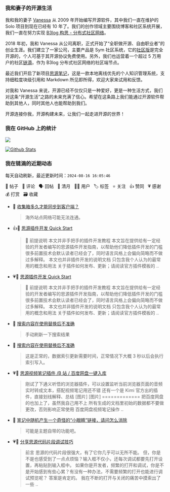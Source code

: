 ### 我和妻子的开源生活

我和我的妻子 [Vanessa](https://github.com/Vanessa219) 从 2009 年开始编写开源软件，其中我们一直在维护的 Solo 项目到现在已经有 10 年了。我们的创作领域主要围绕博客和社区系统开展，我们一直在努力实现 [B3log 构思 - 分布式社区网络](https://ld246.com/article/1546941897596)。

2018 年初，我和 Vanessa 从公司离职，正式开始了“全职做开源、自由职业者”的创业生涯。我们建立了一家公司，主要产品是 Sym 社区系统，它的[社区版](https://github.com/88250/symphony)是完全开源的，个人可基于其开源协议免费使用。另外，我们也运营着一个超过 5 万用户的社区[链滴](https://ld246.com)，作为 B3log 分布式社区网络的社区端节点。

最近我们开启了新项目[思源笔记](https://github.com/siyuan-note/siyuan)，这是一款本地离线优先的个人知识管理系统，支持细粒度块级引用和 Markdown 所见即所得，欢迎大家来试用和反馈。

对我和 Vanessa 来说，开源已经不仅仅只是一种爱好，更是一种生活方式，我们对这条“开源生活”之路的未来充满了信心。希望在这条路上我们能通过开源软件帮助到其他人，同时其他人也能帮助到我们。

开源连接你我，开源构建未来，让我们一起走进开源的世界！

### 我在 GitHub 上的统计

<a title="Hits" target="_blank" href="https://github.com/88250/88250"><img src="https://hits.b3log.org/88250/88250.svg"></a>

[![Github Stats](https://github-readme-stats.vercel.app/api?username=88250&theme=tokyonight&show_icons=true)](https://github.com/88250)

<!--events start -->

### 我在链滴的近期动态

每天自动刷新，最近更新时间：`2024-08-16 16:05:46`

📝 帖子 &nbsp; 💬 评论 &nbsp; 🗣 回帖 &nbsp; 🌙 清月 &nbsp; 👨‍💻 用户 &nbsp; 🏷️ 标签 &nbsp; ⭐️ 关注 &nbsp; 👍 赞同 &nbsp; 💗 感谢 &nbsp; 💰 打赏 &nbsp; 🗃 收藏

* 💬 [收集箱多久才能同步到客户端？](https://ld246.com/article/1721938605062/comment/1723770583932#comments)

  > 海外站点网络可能无法连通。
* 👍📝 [思源插件开发 Quick Start](https://ld246.com/article/1723732790981)

  > 🔔 前提说明 本文并非手把手的插件开发教程 本文旨在提供给有一定经验的开发者编写的思源插件开发指南，以帮助他们降低插件开发的门槛 很多前置技术会默认读者已经会了，同时语言风格上会偏向简略而不做过多解释。 本文也并非插件开发的说明文档 只包含我个人认为的最常用的概念和用法 关于插件如何发布、更新；请阅读官方插件模板的  ..
* 💗📝 [思源插件开发 Quick Start](https://ld246.com/article/1723732790981)

  > 🔔 前提说明 本文并非手把手的插件开发教程 本文旨在提供给有一定经验的开发者编写的思源插件开发指南，以帮助他们降低插件开发的门槛 很多前置技术会默认读者已经会了，同时语言风格上会偏向简略而不做过多解释。 本文也并非插件开发的说明文档 只包含我个人认为的最常用的概念和用法 关于插件如何发布、更新；请阅读官方插件模板的  ..
* 💬 [搜索内容在使用替换后不准确](https://ld246.com/article/1723697000577/comment/1723698073378#comments)

  > 手动刷新一下搜索结果
* 💬 [搜索内容在使用替换后不准确](https://ld246.com/article/1723697000577/comment/1723697410286#comments)

  > 这是正常的，数据索引更新需要时间，正常情况下大概 3 秒以后会执行索引写入。
* 💗📝 [思源视频笔记插件 /B 站 / 百度网盘一键入库](https://ld246.com/article/1723448200698)

  > 刚试了下通义听悟的浏览器插件，可以设置监听当前浏览器页面的音频实时转成文本，搭配视频笔记用还不错 还有一个是 Kimi 官方出的插件，直接划线解释、总结 [图片] [图片] ============= 把百度网盘的也加上了，虽然我自己用不上 所有生成的文档里初始的数据都不要做更改，否则影响正常使用 百度网盘视频笔记操作 ..
* 💬 [笔记中随机产生一个奇怪的“小眼睛”链接，请问怎么消除](https://ld246.com/article/1723328792763/comment/1723341929524#comments)

  > 可能是主题自带的功能吧。
* 💗📝 [分享思源代码片段调试技巧](https://ld246.com/article/1723287942851)

  > 前言 思源的代码片段很强大，有了它你几乎可以无所不能。 但，你是不是也感受到了一点点烦恼？输入框不仅小，还每次调试都要先打开设置，再粘贴到输入框中。 如果你是开发者，频繁的打开和调试，你是不是开始感到有些心累？有没有一种办法，不需要频繁的打开也能进行调试预览呢？ 答案是肯定的。 我在不断的打开与关闭的痛苦中摸索出了一些 ..


<!--events end -->
